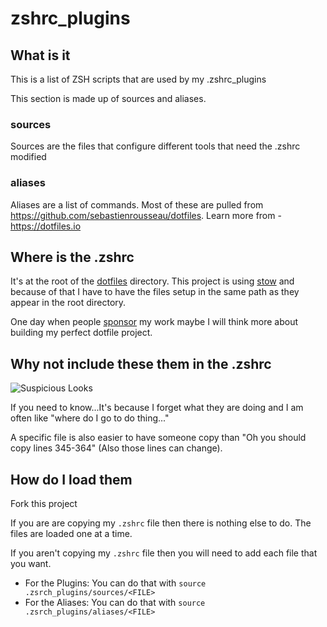 # zshrc_plugins

## What is it

This is a list of ZSH scripts that are used by my .zshrc_plugins

This section is made up of sources and aliases.

### sources

Sources are the files that configure different tools that need the .zshrc modified

### aliases

Aliases are a list of commands. Most of these are pulled from <https://github.com/sebastienrousseau/dotfiles>. Learn more from - <https://dotfiles.io>

## Where is the .zshrc

It's at the root of the [dotfiles](../README.md) directory. This project is using [stow]() and because of that I have to have the files setup in the same path as they appear in the root directory.

One day when people [sponsor](https://github.com/sponsors/kjaymiller) my work maybe I will think more about building my perfect dotfile project.

## Why not include these them in the .zshrc

![Suspicious Looks](https://media1.tenor.com/m/-L5-p15qh6kAAAAd/pardon-me.gif)

If you need to know...It's because I forget what they are doing and I am often like "where do I go to do thing..."

A specific file is also easier to have someone copy than "Oh you should copy lines 345-364" (Also those lines can change).

## How do I load them

Fork this project

If you are are copying my `.zshrc` file then there is nothing else to do. The files are loaded one at a time.

If you aren't copying my `.zshrc` file then you will need to add each file that you want.

- For the Plugins:
  You can do that with `source .zsrch_plugins/sources/<FILE>`
- For the Aliases:
  You can do that with `source .zsrch_plugins/aliases/<FILE>`
